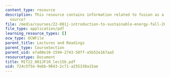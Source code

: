 ```yaml
---
content_type: resource
description: This resource contains information related to fusion as a future energy
  source?
file: /media/courses/22-081j-introduction-to-sustainable-energy-fall-2010/724c5f5e9ebb96432c71a255338a15ae_MIT22_081JF10_lec15b.pdf
file_type: application/pdf
learning_resource_types: []
ocw_type: OCWFile
parent_title: Lectures and Readings
parent_type: CourseSection
parent_uid: e7a00e10-1594-2743-50ff-a5b52e167aa5
resourcetype: Document
title: MIT22_081JF10_lec15b.pdf
uid: 724c5f5e-9ebb-9643-2c71-a255338a15ae
---
```

